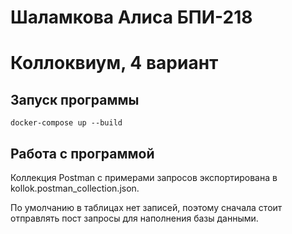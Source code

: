 # Шаламкова Алиса БПИ-218
# Коллоквиум, 4 вариант

## Запуск программы

``
docker-compose up --build
``

## Работа с программой
Коллекция Postman с примерами запросов экспортирована в kollok.postman_collection.json.

По умолчанию в таблицах нет записей, поэтому сначала стоит отправлять пост запросы для наполнения базы данными.